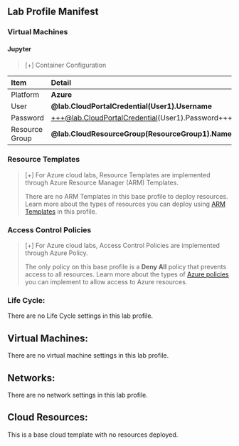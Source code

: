## Lab Profile Manifest

### Virtual Machines

#### Jupyter

>[+] Container Configuration
>
| Item | Detail |
|:---------|:---------|
| Platform | **Azure** |
| User | **@lab.CloudPortalCredential(User1).Username** |
| Password | +++@lab.CloudPortalCredential(User1).Password+++ |
| Resource Group | **@lab.CloudResourceGroup(ResourceGroup1).Name**|


### Resource Templates
>
>[+] For Azure cloud labs, Resource Templates are implemented through Azure Resource Manager (ARM) Templates. 
>
>There are no ARM Templates in this base profile to deploy resources. Learn more about the types of resources you can deploy using [ARM Templates](https://learn.microsoft.com/en-us/azure/azure-resource-manager/templates/overview) in this profile. 


### Access Control Policies

>[+] For Azure cloud labs, Access Control Policies are implemented through Azure Policy. 
>
>The only policy on this base profile is a **Deny All** policy that prevents access to all resources. Learn more about the types of [Azure policies](https://learn.microsoft.com/en-us/azure/governance/policy/overview) you can implement to allow access to Azure resources. 



### Life Cycle:
There are no Life Cycle settings in this lab profile.

## Virtual Machines:
There are no virtual machine settings in this lab profile.

## Networks:
There are no network settings in this lab profile.

## Cloud Resources:
This is a base cloud template with no resources deployed.
